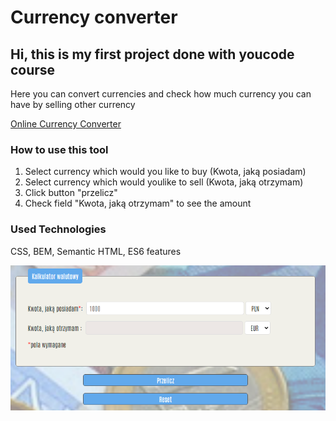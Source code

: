 # Currency converter 
## Hi, this is my first project done with youcode course
Here you can convert currencies and check how much currency you can have by selling other currency

[Online Currency Converter](https://github.com/PiotrP182/Currency-converter)
### How to use this tool
1. Select currency which would you like to buy (Kwota, jaką posiadam)
2. Select currency which would youlike to sell (Kwota, jaką otrzymam)
3. Click button "przelicz"
4. Check field "Kwota, jaką otrzymam" to see the amount

### Used Technologies
CSS, BEM, Semantic HTML, ES6 features

![main page](https://github.com/PiotrP182/Currency-converter/blob/main/images/main%20page.PNG?raw=true)